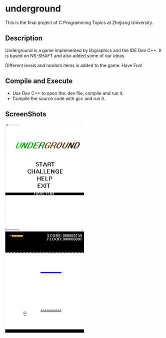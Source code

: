 # underground
This is the final project of C Programming Topics at Zhejiang University. 

## Description
Underground is a game implemented by libgraphics and the IDE Dev C++.
It is based on NS-SHAFT and also added some of our ideas.

Different levels and random items is added to the game. Have Fun!

## Compile and Execute
* Use Dev C++ to open the .dev file, compile and run it.
* Compile the source code with gcc and run it.

## ScreenShots
<img src="./screenshots/homepage.png" width=50% />
<img src="./screenshots/InGame.png" width=50% />
